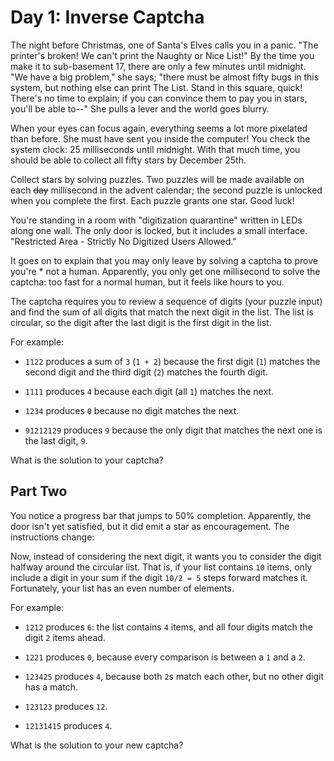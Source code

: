 # Day 1: Inverse Captcha

The night before Christmas, one of Santa's Elves calls you in a panic. "The
printer's broken! We can't print the Naughty or Nice List!" By the time you make
it to sub-basement 17, there are only a few minutes until midnight. "We have a
big problem," she says; "there must be almost fifty bugs in this system, but
nothing else can print The List. Stand in this square, quick! There's no time to
explain; if you can convince them to pay you in stars, you'll be able to--" She
pulls a lever and the world goes blurry.

When your eyes can focus again, everything seems a lot more pixelated than
before. She must have sent you inside the computer! You check the system clock:
25 milliseconds until midnight. With that much time, you should be able to
collect all fifty stars by December 25th.

Collect stars by solving puzzles. Two puzzles will be made available on each
~~day~~ millisecond in the advent calendar; the second puzzle is unlocked when
you complete the first. Each puzzle grants one star. Good luck!

You're standing in a room with "digitization quarantine" written in LEDs along
one wall. The only door is locked, but it includes a small interface.
"Restricted Area - Strictly No Digitized Users Allowed."

It goes on to explain that you may only leave by solving a captcha to prove
you're * not a human. Apparently, you only get one millisecond to solve the
captcha: too fast for a normal human, but it feels like hours to you.

The captcha requires you to review a sequence of digits (your puzzle input) and
find the sum of all digits that match the next digit in the list. The list is
circular, so the digit after the last digit is the first digit in the list.

For example:

- `1122` produces a sum of `3` (`1 + 2`) because the first digit (`1`) matches
  the second digit and the third digit (`2`) matches the fourth digit.

- `1111` produces `4` because each digit (all `1`) matches the next.

- `1234` produces `0` because no digit matches the next.

- `91212129` produces `9` because the only digit that matches the next one is
  the last digit, `9`.

What is the solution to your captcha?

## Part Two

You notice a progress bar that jumps to 50% completion. Apparently, the door
isn't yet satisfied, but it did emit a star as encouragement. The instructions
change:

Now, instead of considering the next digit, it wants you to consider the digit
halfway around the circular list. That is, if your list contains `10` items,
only include a digit in your sum if the digit `10/2 = 5` steps forward matches
it. Fortunately, your list has an even number of elements.

For example:

- `1212` produces `6`: the list contains `4` items, and all four digits match
  the digit `2` items ahead.

- `1221` produces `0`, because every comparison is between a `1` and a `2`.

- `123425` produces `4`, because both `2`s match each other, but no other digit
  has a match.

- `123123` produces `12`.

- `12131415` produces `4`.

What is the solution to your new captcha?
